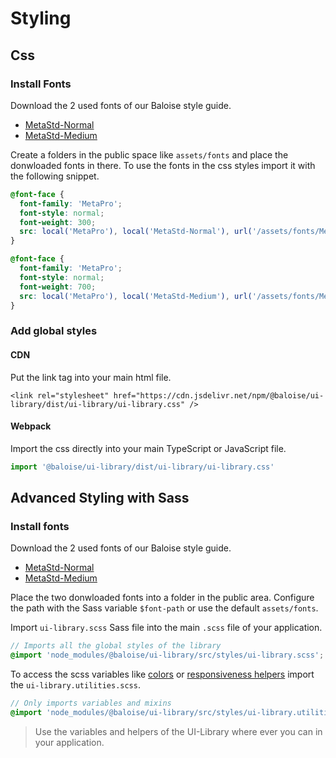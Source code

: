 # Styling

## Css

### Install Fonts

Download the 2 used fonts of our Baloise style guide.

- [MetaStd-Normal](https://github.com/baloise/ui-library/raw/feat/icons/packages/library/src/assets/fonts/MetaStd-Normal.woff2)
- [MetaStd-Medium](https://github.com/baloise/ui-library/raw/feat/icons/packages/library/src/assets/fonts/MetaStd-Medium.woff2)

Create a folders in the public space like `assets/fonts` and place the donwloaded fonts in there.
To use the fonts in the css styles import it with the following snippet.

```css
@font-face {
  font-family: 'MetaPro';
  font-style: normal;
  font-weight: 300;
  src: local('MetaPro'), local('MetaStd-Normal'), url('/assets/fonts/MetaStd-Normal.woff2') format('woff2');
}

@font-face {
  font-family: 'MetaPro';
  font-style: normal;
  font-weight: 700;
  src: local('MetaPro'), local('MetaStd-Medium'), url('/assets/fonts/MetaStd-Medium.woff2') format('woff2');
}
```

### Add global styles

#### CDN

Put the link tag into your main html file.

```
<link rel="stylesheet" href="https://cdn.jsdelivr.net/npm/@baloise/ui-library/dist/ui-library/ui-library.css" />
```

#### Webpack

Import the css directly into your main TypeScript or JavaScript file.

```typescript
import '@baloise/ui-library/dist/ui-library/ui-library.css'
```

## Advanced Styling with Sass

### Install fonts

Download the 2 used fonts of our Baloise style guide.

- [MetaStd-Normal](https://github.com/baloise/ui-library/raw/feat/icons/packages/library/src/assets/fonts/MetaStd-Normal.woff2)
- [MetaStd-Medium](https://github.com/baloise/ui-library/raw/feat/icons/packages/library/src/assets/fonts/MetaStd-Medium.woff2)

Place the two donwloaded fonts into a folder in the public area. Configure the path with the Sass variable `$font-path` or use the default `assets/fonts`.

Import `ui-library.scss` Sass file into the main `.scss` file of your application.

```scss
// Imports all the global styles of the library
@import 'node_modules/@baloise/ui-library/src/styles/ui-library.scss';
```

To access the scss variables like [colors](essentials/colors.md) or [responsiveness helpers](essentials/responsiveness) import the `ui-library.utilities.scss`.

```scss
// Only imports variables and mixins
@import 'node_modules/@baloise/ui-library/src/styles/ui-library.utilities.scss';
```

> Use the variables and helpers of the UI-Library where ever you can in your application. 
